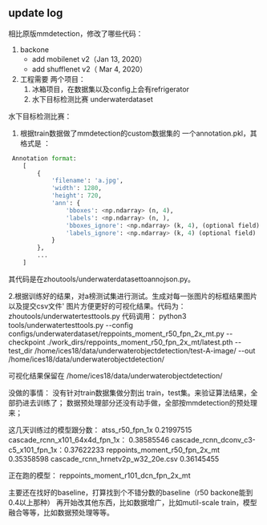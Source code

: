 


## update log

相比原版mmdetection，修改了哪些代码：
1. backone
    * add mobilenet v2（Jan 13, 2020）
    * add shufflenet v2（ Mar 4, 2020）
2. 工程需要
    两个项目：
    1. 冰箱项目，在数据集以及config上会有refrigerator
    2. 水下目标检测比赛 underwaterdataset
    
    
    



水下目标检测比赛：

1. 根据train数据做了mmdetection的custom数据集的
一个annotation.pkl，其格式是 ：

```python
 Annotation format:
    [
        {
            'filename': 'a.jpg',
            'width': 1280,
            'height': 720,
            'ann': {
                'bboxes': <np.ndarray> (n, 4),
                'labels': <np.ndarray> (n, ),
                'bboxes_ignore': <np.ndarray> (k, 4), (optional field)
                'labels_ignore': <np.ndarray> (k, 4) (optional field)
            }
        },
        ...
    ]

```
其代码是在zhoutools/underwaterdatasettoannojson.py。


2.根据训练好的结果，对a榜测试集进行测试。生成对每一张图片的标框结果图片以及提交csv文件'
图片方便更好的可视化结果。代码为：zhoutools/underwatertesttools.py
代码调用：
python3 tools/underwatertesttools.py --config configs/underwaterdataset/reppoints_moment_r50_fpn_2x_mt.py --checkpoint ./work_dirs/reppoints_moment_r50_fpn_2x_mt/latest.pth --test_dir /home/ices18/data/underwaterobjectdetection/test-A-image/ --out /home/ices18/data/underwaterobjectdetection/


可视化结果保留在 /home/ices18/data/underwaterobjectdetection/

没做的事情：
没有针对train数据集做分割出 train，test集。来验证算法结果，全部扔进去训练了；
数据预处理部分还没有动手做，全部按mmdetection的预处理来；


这几天训练过的模型跟分数：
atss_r50_fpn_1x 0.21997515
cascade_rcnn_x101_64x4d_fpn_1x：  0.38585546
cascade_rcnn_dconv_c3-c5_x101_fpn_1x：0.37622233
reppoints_moment_r50_fpn_2x_mt 0.35358598
cascade_rcnn_hrnetv2p_w32_20e.csv 0.36145455

正在跑的模型：
reppoints_moment_r101_dcn_fpn_2x_mt

主要还在找好的baseline，打算找到个不错分数的baseline（r50 backone能到0.4以上那种）
再开始改其他东西，比如数据增广，比如mutil-scale train，模型融合等等，比如数据预处理等等。

    

    
    
    